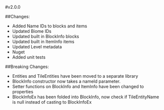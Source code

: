 
#v2.0.0

##Changes:

* Added Name IDs to blocks and items
* Updated Biome IDs
* Updated built in BlockInfo blocks
* Updated built in ItemInfo items
* Updated Level metadata
* Nuget
* Added unit tests


##Breaking Changes:

* Entities and TileEntities have been moved to a separate library
* BlockInfo constructor now takes a nameId parameter.
* Setter functions on BlockInfo and ItemInfo have been changed to properties
* BlockInfoEx has been folded into BlockInfo, now check if TileEntityName is null instead of casting to BlockInfoEx